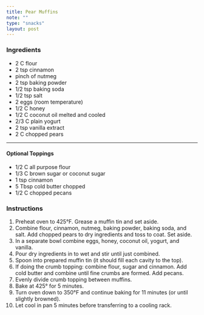 ```yaml
---
title: Pear Muffins
note: ""
type: "snacks"
layout: post
---
```


### Ingredients

- 2 C flour
- 2 tsp cinnamon
- pinch of nutmeg
- 2 tsp baking powder
- 1/2 tsp baking soda
- 1/2 tsp salt
- 2 eggs (room temperature)
- 1/2 C honey
- 1/2 C coconut oil melted and cooled
- 2/3 C plain yogurt
- 2 tsp vanilla extract
- 2 C chopped pears

---

#### Optional Toppings

- 1/2 C all purpose flour
- 1/3 C brown sugar or coconut sugar
- 1 tsp cinnamon
- 5 Tbsp cold butter chopped
- 1/2 C chopped pecans

### Instructions

1. Preheat oven to 425°F. Grease a muffin tin and set aside.
2. Combine flour, cinnamon, nutmeg, baking powder, baking soda, and salt. Add chopped pears to dry ingredients and toss to coat. Set aside.
3. In a separate bowl combine eggs, honey, coconut oil, yogurt, and vanilla.
4. Pour dry ingredients in to wet and stir until just combined.
5. Spoon into prepared muffin tin (it should fill each cavity to the top).
6. If doing the crumb topping: combine flour, sugar and cinnamon. Add cold butter and combine until fine crumbs are formed. Add pecans.
7. Evenly divide crumb topping between muffins.
8. Bake at 425° for 5 minutes.
9. Turn oven down to 350°F and continue baking for 11 minutes (or until slightly browned).
10. Let cool in pan 5 minutes before transferring to a cooling rack.
